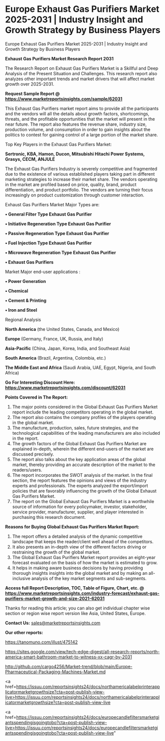 # Europe Exhaust Gas Purifiers Market 2025-2031 | Industry Insight and Growth Strategy by Business Players
Europe Exhaust Gas Purifiers Market 2025-2031 | Industry Insight and Growth Strategy by Business Players

<strong>Exhaust Gas Purifiers Market Research Report 2031</strong>

The Research Report on Exhaust Gas Purifiers Market is a Skillful and Deep Analysis of the Present Situation and Challenges. This research report also analyzes other important trends and market drivers that will affect market growth over 2025-2031.

<strong>Request Sample Report @ <a href=https://www.marketreportsinsights.com/sample/62031>https://www.marketreportsinsights.com/sample/62031</a></strong>

This Exhaust Gas Purifiers market report aims to provide all the participants and the vendors will all the details about growth factors, shortcomings, threats, and the profitable opportunities that the market will present in the near future. The report also features the revenue share, industry size, production volume, and consumption in order to gain insights about the politics to contest for gaining control of a large portion of the market share.

Top Key Players in the Exhaust Gas Purifiers Market:

<strong>Sertronic, KBA, Hamon, Ducon, Mitsubishi Hitachi Power Systems, Grasys, CECM, ANJULE</strong>

The Exhaust Gas Purifiers Industry is severely competitive and fragmented due to the existence of various established players taking part in different marketing strategies to increase their market share. The vendors operating in the market are profiled based on price, quality, brand, product differentiation, and product portfolio. The vendors are turning their focus increasingly on product customization through customer interaction.

Exhaust Gas Purifiers Market Major Types are:

<strong>• General Filter Type Exhaust Gas Purifier

• Initiative Regeneration Type Exhaust Gas Purifier

• Passive Regeneration Type Exhaust Gas Purifier

• Fuel Injection Type Exhaust Gas Purifier

• Microwave Regeneration Type Exhaust Gas Purifier

• Exhaust Gas Purifiers</strong>

Market Major end-user applications :

<strong>• Power Generation

• Chemical

• Cement & Printing

• Iron and Steel</strong>

Regional Analysis

</u><strong><b>North America</b></strong> (the United States, Canada, and Mexico)

<strong><b>Europe </b></strong>(Germany, France, UK, Russia, and Italy)

<strong><b>Asia-Pacific</b></strong> (China, Japan, Korea, India, and Southeast Asia)

<strong><b>South America</b></strong> (Brazil, Argentina, Colombia, etc.)

<strong><b>The Middle East and Africa</b></strong> (Saudi Arabia, UAE, Egypt, Nigeria, and South Africa)

<strong>Go For Interesting Discount Here: <a href=https://www.marketreportsinsights.com/discount/62031>https://www.marketreportsinsights.com/discount/62031</a></strong>

<strong>Points Covered in The Report:</strong>
<ol>
  <li>The major points considered in the Global Exhaust Gas Purifiers Market report include the leading competitors operating in the global market.</li>
  <li>The report also contains the company profiles of the players operating in the global market.</li>
  <li>The manufacture, production, sales, future strategies, and the technological capabilities of the leading manufacturers are also included in the report.</li>
  <li>The growth factors of the Global Exhaust Gas Purifiers Market are explained in-depth, wherein the different end-users of the market are discussed precisely.</li>
  <li>The report also talks about the key application areas of the global market, thereby providing an accurate description of the market to the readers/users.</li>
  <li>The report incorporates the SWOT analysis of the market. In the final section, the report features the opinions and views of the industry experts and professionals. The experts analyzed the export/import policies that are favorably influencing the growth of the Global Exhaust Gas Purifiers Market.</li>
  <li>The report on the Global Exhaust Gas Purifiers Market is a worthwhile source of information for every policymaker, investor, stakeholder, service provider, manufacturer, supplier, and player interested in purchasing this research document.</li>
</ol>
<strong>Reasons for Buying Global Exhaust Gas Purifiers Market Report:</strong>

<ol>
  <li>The report offers a detailed analysis of the dynamic competitive landscape that keeps the reader/client well ahead of the competitors.</li>
  <li>It also presents an in-depth view of the different factors driving or restraining the growth of the global market.</li>
  <li>The Global Exhaust Gas Purifiers Market report provides an eight-year forecast evaluated on the basis of how the market is estimated to grow.</li>
  <li>It helps in making aware business decisions by having providing thorough insights insights into the global market and by making an all-inclusive analysis of the key market segments and sub-segments.</li>
</ol>
<strong>Access full Report Description, TOC, Table of Figure, Chart, etc. @ <a href=https://www.marketreportsinsights.com/industry-forecast/exhaust-gas-purifiers-market-growth-and-size-2021-62031>https://www.marketreportsinsights.com/industry-forecast/exhaust-gas-purifiers-market-growth-and-size-2021-62031</a></strong>


Thanks for reading this article; you can also get individual chapter wise section or region wise report version like Asia, United States, Europe.

<strong>Contact Us:</strong>
sales@marketreportsinsights.com

<strong>Our other reports:</strong>

<a href=https://tanomuno.com/illust/475142>https://tanomuno.com/illust/475142</a>

<a href=https://sites.google.com/view/tech-edge-digest/all-research-reports/north-america-smart-bathroom-market-to-witness-xx-cagr-by-2031>https://sites.google.com/view/tech-edge-digest/all-research-reports/north-america-smart-bathroom-market-to-witness-xx-cagr-by-2031</a>

<a href=http://github.com/cargo4256/Market-trend/blob/main/Europe-Pharmaceutical-Packaging-Machines-Market.md>http://github.com/cargo4256/Market-trend/blob/main/Europe-Pharmaceutical-Packaging-Machines-Market.md</a>

<a href=https://issuu.com/reportsinsights24/docs/northamericalabelprinterapplicatormarketgrowthsize?cta=post-publish-view-live>https://issuu.com/reportsinsights24/docs/northamericalabelprinterapplicatormarketgrowthsize?cta=post-publish-view-live</a>

<a href=https://issuu.com/reportsinsights24/docs/europecandlefiltersmarketgiantsspendingisgoingtobo?cta=post-publish-view-live>https://issuu.com/reportsinsights24/docs/europecandlefiltersmarketgiantsspendingisgoingtobo?cta=post-publish-view-live</a>"
